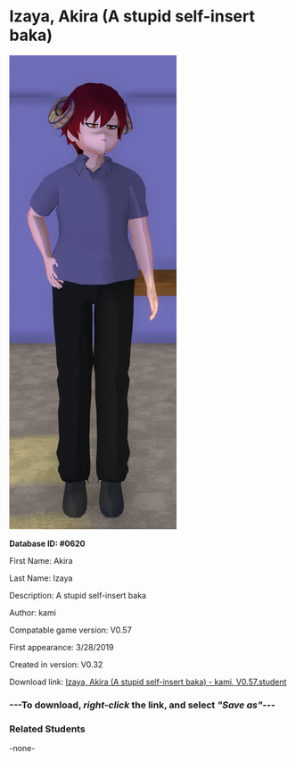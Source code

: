 # Izaya, Akira (A stupid self-insert baka)

<img src="../../Files/Images/Izaya, Akira (A stupid self-insert baka).png" title="Izaya, Akira (A stupid self-insert baka) - kami, V0.57">

**Database ID: #0620**

First Name: Akira

Last Name: Izaya

Description: A stupid self-insert baka

Author: kami

Compatable game version: V0.57

First appearance: 3/28/2019

Created in version: V0.32

Download link: <a href="https://raw.githubusercontent.com/Arbiter1223/Daigaku-Gurashi-Custom-Students/master/Files/Student%20Files/Izaya%2C%20Akira%20(A%20stupid%20self-insert%20baka)%20-%20kami%2C%20V0.57.student">Izaya, Akira (A stupid self-insert baka) - kami, V0.57.student</a>

### ---**To download, _right-click_ the link, and select _"Save as"_**---

### Related Students

-none-
